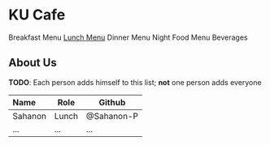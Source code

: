 # KU Cafe

Breakfast Menu
[Lunch Menu](Menu.md/##Lunch%20Menu)
Dinner Menu
Night Food Menu
Beverages

## About Us

**TODO**: Each person adds himself to this list; **not** one person adds everyone

| Name      | Role      | Github   |
|:----------|-----------|----------|
| Sahanon | Lunch | @Sahanon-P |
| ...       | ...       | ...      |
